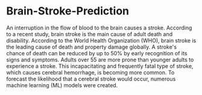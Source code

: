 # Brain-Stroke-Prediction

  An interruption in the flow of blood to the brain causes a stroke. According to a recent study, brain stroke is the main cause of adult death and disability. According to the World Health Organization (WHO), brain stroke is the leading cause of death and property damage globally. A stroke's chance of death can be reduced by up to 50% by early recognition of its signs and symptoms. Adults over 55 are more prone than younger adults to experience a stroke. This incapacitating and frequently fatal type of stroke, which causes cerebral hemorrhage, is becoming more common. To forecast the likelihood that a cerebral stroke would occur, numerous machine learning (ML) models were created.
